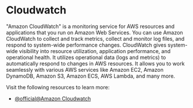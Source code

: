 # Cloudwatch

"Amazon CloudWatch" is a monitoring service for AWS resources and applications that you run on Amazon Web Services. You can use Amazon CloudWatch to collect and track metrics, collect and monitor log files, and respond to system-wide performance changes. CloudWatch gives system-wide visibility into resource utilization, application performance, and operational health. It utilizes operational data (logs and metrics) to automatically respond to changes in AWS resources. It allows you to work seamlessly with various AWS services like Amazon EC2, Amazon DynamoDB, Amazon S3, Amazon ECS, AWS Lambda, and many more.

Visit the following resources to learn more:

- [@official@Amazon Cloudwatch](https://docs.aws.amazon.com/AmazonCloudWatch/latest/monitoring/WhatIsCloudWatch.html)
